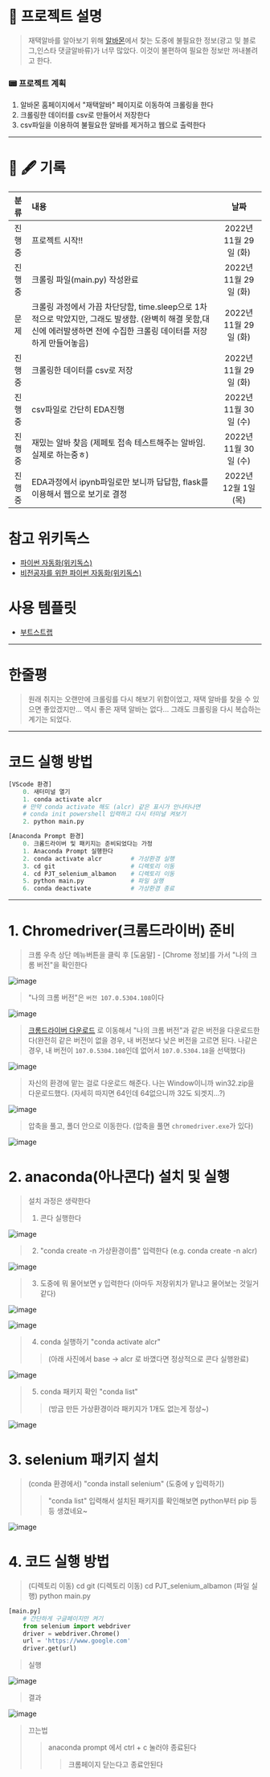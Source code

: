 # 📡 프로젝트 설명

> 재택알바를 알아보기 위해 [알바몬](https://www.albamon.com/?utm_source=google&utm_medium=cpc&utm_campaign=000.%EB%B8%8C%EB%9E%9C%EB%93%9C&utm_content=000.%EB%B8%8C%EB%9E%9C%EB%93%9C&utm_term=%EC%95%8C%EB%B0%94%EB%AA%AC&gclid=Cj0KCQiA1ZGcBhCoARIsAGQ0kkpwFlhluFN7r9F_MsO7EZsBTVODoMmc6JOLe0YGR2q8Zf53fmxsmNEaAhBUEALw_wcB)에서 찾는 도중에 불필요한 정보(광고 및 블로그,인스타 댓글알바류)가 너무 많았다. 이것이 불편하여 필요한 정보만 꺼내볼려고 한다.

### 📟 프로젝트 계획

1. 알바몬 홈페이지에서 "재택알바" 페이지로 이동하여 크롤링을 한다
2. 크롤링한 데이터를 csv로 만들어서 저장한다
3. csv파일을 이용하여 불필요한 알바를 제거하고 웹으로 출력한다

---

# 📃 🖋 기록

|분류|내용|날짜|
|:---:|:---|:---:|
|진행중|프로젝트 시작!! |2022년 11월 29일 (화)|
|진행중|크롤링 파일(main.py) 작성완료|2022년 11월 29일 (화)|
|문제|크롤링 과정에서 가끔 차단당함,  time.sleep으로 1차적으로 막았지만, 그래도 발생함. (완벽히 해결 못함,대신에 에러발생하면 전에 수집한 크롤링 데이터를 저장하게 만들어놓음) |2022년 11월 29일 (화)|
|진행중|크롤링한 데이터를 csv로 저장|2022년 11월 29일 (화)|
|진행중|csv파일로 간단히 EDA진행|2022년 11월 30일 (수)|
|진행중|재밌는 알바 찾음  (제페토 접속 테스트해주는 알바임. 실제로 하는중ㅎ)|2022년 11월 30일 (수)|
|진행중|EDA과정에서 ipynb파일로만 보니까 답답함, flask를 이용해서 웹으로 보기로 결정|2022년 12월 1일 (목)|


# 참고 위키독스

- [파이썬 자동화(위키독스)](https://wikidocs.net/73537)
- [비전공자를 위한 파이썬 자동화(위키독스)](https://wikidocs.net/91474)

# 사용 템플릿
- [부트스트랩](https://bootswatch.com/flatly/)

---

# 한줄평

> 원래 취지는 오랜만에 크롤링를 다시 해보기 위함이었고, 재택 알바를 찾을 수 있으면 좋았겠지만... 역시 좋은 재택 알바는 없다... 
> 그래도 크롤링을 다시 복습하는 계기는 되었다. 

---

# 코드 실행 방법 

``` python
[VScode 환경]
    0. 새터미널 열기
    1. conda activate alcr
    # 만약 conda activate 해도 (alcr) 같은 표시가 안나타나면
    # conda init powershell 입력하고 다시 터미널 켜보기 
    2. python main.py 

[Anaconda Prompt 환경]
    0. 크롬드라이버 및 패키지는 준비되었다는 가정
    1. Anaconda Prompt 실행한다
    2. conda activate alcr        # 가상환경 실행
    3. cd git                     # 디렉토리 이동
    4. cd PJT_selenium_albamon    # 디렉토리 이동
    5. python main.py             # 파일 실행 
    6. conda deactivate           # 가상환경 종료 
```

---

# 1. Chromedriver(크롬드라이버) 준비 

> 크롬 우측 상단 메뉴버튼을 클릭 후 [도움말] - [Chrome 정보]를 가서 "나의 크롬 버전"을 확인한다

![image](https://user-images.githubusercontent.com/55564114/204452238-7b2f6bc2-6927-4673-9db8-59cb090b5ca1.png)  

> "나의 크롬 버전"은 `버전 107.0.5304.108`이다

![image](https://user-images.githubusercontent.com/55564114/204452461-51ef0e32-b89c-4bd0-a78d-65a4f1f23c90.png)  

> [크롬드라이버 다운로드](https://chromedriver.chromium.org/downloads) 로 이동해서 "나의 크롬 버전"과 같은 버전을 다운로드한다(완전히 같은 버전이 없을 경우, 내 버전보다 낮은 버전을 고르면 된다. 나같은 경우, 내 버전이 `107.0.5304.108`인데 없어서 `107.0.5304.18`을 선택했다)

![image](https://user-images.githubusercontent.com/55564114/204453255-4bac4c59-202a-4e47-9405-7bb7808213a8.png)

> 자신의 환경에 맡는 걸로 다운로드 해준다. 나는 Window이니까 win32.zip을 다운로드했다. (자세히 따지면 64인데 64없으니까 32도 되겟지...?)

![image](https://user-images.githubusercontent.com/55564114/204453676-f89bcc96-f76e-48a0-804b-8036cfff933c.png)  

> 압축을 풀고, 폴더 안으로 이동한다. (압축을 풀면 `chromedriver.exe`가 있다)

![image](https://user-images.githubusercontent.com/55564114/204453876-ff9a5a5e-1fef-47ec-bfaf-8764b15a6013.png)

# 2. anaconda(아나콘다) 설치 및 실행 

> 설치 과정은 생략한다
> 1. 콘다 실행한다

![image](https://user-images.githubusercontent.com/55564114/204456136-9bf7925e-d8f3-4bd3-811e-72af579c7574.png)  

> 2. "conda create -n 가상환경이름" 입력한다
> (e.g. conda create -n alcr)

![image](https://user-images.githubusercontent.com/55564114/204457021-5652e348-250a-446b-86e5-3e90f04c263b.png)  

> 3. 도중에 뭐 물어보면 y 입력한다 (아마두 저장위치가 맡냐고 물어보는 것일거 같다)

![image](https://user-images.githubusercontent.com/55564114/204457149-d6b625d0-873e-40e3-8f5e-76068a27a323.png)  

![image](https://user-images.githubusercontent.com/55564114/204457501-062adf09-d73c-4d1d-9d4f-64691c368f01.png)

> 4. conda 실행하기 
> "conda activate alcr"
>> (아래 사진에서 base -> alcr 로 바꼈다면 정상적으로 콘다 실행완료)

![image](https://user-images.githubusercontent.com/55564114/204457639-e3edf5e0-6ec0-4b79-b001-34d2f5c91d67.png)  

> 5. conda 패키지 확인
> "conda list"
>> (방금 만든 가상환경이라 패키지가 1개도 없는게 정상~)

![image](https://user-images.githubusercontent.com/55564114/204457912-fcbf22e7-903e-4c55-8c69-43c0e7f2ec97.png)  

# 3. selenium 패키지 설치

> (conda 환경에서) "conda install selenium" 
> (도중에 y 입력하기)
>> "conda list" 입력해서 설치된 패키지를 확인해보면 python부터 pip 등등 생겼네요~

![image](https://user-images.githubusercontent.com/55564114/204458517-1cbf950f-643e-4dfc-be7d-a8a2dba99b42.png)  

# 4. 코드 실행 방법

> (디렉토리 이동) cd git 
> (디렉토리 이동) cd PJT_selenium_albamon
> (파일 실행) python main.py

``` python
[main.py]
    # 간단하게 구글페이지만 켜기 
    from selenium import webdriver
    driver = webdriver.Chrome()
    url = 'https://www.google.com'
    driver.get(url)
```

> 실행

![image](https://user-images.githubusercontent.com/55564114/204459868-80c781cf-248d-4f16-9bf1-8aa7b3aaf20c.png)  

> 결과 

![image](https://user-images.githubusercontent.com/55564114/204459960-09bd6f14-8f72-453f-8500-c70658d4b7f0.png)  

> 끄는법 
>> anaconda prompt 에서 ctrl + c 눌러야 종료된다
>>> 크롬페이지 닫는다고 종료안된다

